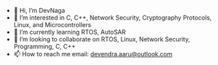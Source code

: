- 👋 Hi, I’m DevNaga
- 👀 I’m interested in C, C++, Network Security, Cryptography Protocols, Linux, and Microcontrollers
- 🌱 I’m currently learning RTOS, AutoSAR
- 💞️ I’m looking to collaborate on RTOS, Linux, Network Security, Programming, C, C++
- 📫 How to reach me email: devendra.aaru@outlook.com
 
<!---
madmax440/madmax440 is a ✨ special ✨ repository because its `README.md` (this file) appears on your GitHub profile.
You can click the Preview link to take a look at your changes.
--->
